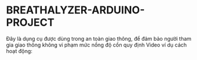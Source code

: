 # BREATHALYZER-ARDUINO-PROJECT
Đây là dụng cụ được dùng trong an toàn giao thông, để đảm bảo người tham gia giao thông không vi phạm mức nồng độ cồn quy định 
Video ví dụ cách hoạt động:

